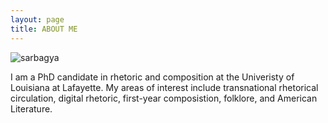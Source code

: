 ```yaml
---
layout: page
title: ABOUT ME
---
```


![sarbagya](https://user-images.githubusercontent.com/59418640/234461800-d8cc4e24-10e4-4cb5-8434-6e10dc51e7ec.png)

I am a PhD candidate in rhetoric and composition at the Univeristy of Louisiana at Lafayette. My areas of interest include transnational rhetorical circulation, digital rhetoric, first-year composistion, folklore, and American Literature. 
